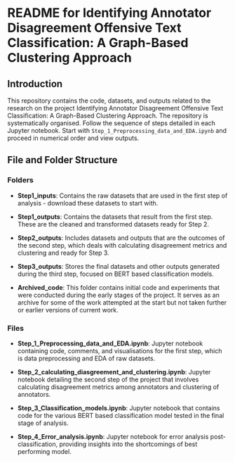 # README for Identifying Annotator Disagreement Offensive Text Classification: A Graph-Based Clustering Approach

## Introduction

This repository contains the code, datasets, and outputs related to the research on the project Identifying Annotator Disagreement Offensive Text Classification: A Graph-Based Clustering Approach. The repository is systematically organised. 
Follow the sequence of steps detailed in each Jupyter notebook. Start with `Step_1_Preprocessing_data_and_EDA.ipynb` and proceed in numerical order and view outputs.

## File and Folder Structure

### Folders

  
- **Step1_inputs**: Contains the raw datasets that are used in the first step of analysis - download these datasets to start with.
  
- **Step1_outputs**: Contains the datasets that result from the first step. These are the cleaned and transformed datasets ready for Step 2.
  
- **Step2_outputs**: Includes datasets and outputs that are the outcomes of the second step, which deals with calculating disagreement metrics and clustering and ready for Step 3.
  
- **Step3_outputs**: Stores the final datasets and other outputs generated during the third step, focused on BERT based classification models.

- **Archived_code**: This folder contains initial code and experiments that were conducted during the early stages of the project. It serves as an archive for some of the work attempted at the start but not taken further or earlier versions of current work.

  
  
### Files

- **Step_1_Preprocessing_data_and_EDA.ipynb**: Jupyter notebook containing code, comments, and visualisations for the first step, which is data preprocessing and EDA of raw datasets.
  
- **Step_2_calculating_diasgreement_and_clustering.ipynb**: Jupyter notebook detailing the second step of the project that involves calculating disagreement metrics among annotators and clustering of annotators.
  
- **Step_3_Classification_models.ipynb**: Jupyter notebook that contains code for the various BERT based classification model tested in the final stage of analysis.
  
- **Step_4_Error_analysis.ipynb**: Jupyter notebook for error analysis post-classification, providing insights into the shortcomings of best performing model.

  
